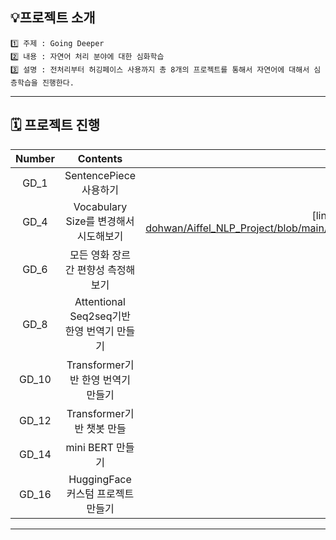 
## 💡프로젝트 소개
```
1️⃣ 주제 : Going Deeper
2️⃣ 내용 : 자연어 처리 분야에 대한 심화학습
3️⃣ 설명 : 전처리부터 허깅페이스 사용까지 총 8개의 프로젝트를 통해서 자연어에 대해서 심층학습을 진행한다.
```

---

## 🗓️ 프로젝트 진행
|Number|Contents|Project|
|:------:|:--------:|:-------:|
|GD_1|SentencePiece 사용하기|[link](https://github.com/jx-dohwan/Aiffel_NLP_Project/blob/main/%5BNLP_02%5DUsing_SentencePiece.ipynb)|
|GD_4|Vocabulary Size를 변경해서 시도해보기|[link]https://github.com/jx-dohwan/Aiffel_NLP_Project/blob/main/%5BNLP_04%5DTry_changing_the_Vocabulary_Size.ipynb)|
|GD_6|모든 영화 장르 간 편향성 측정해 보기|[link](https://github.com/jx-dohwan/Aiffel_NLP_Project/blob/main/%5BNLP_06%5DMeasure_bias_across_all_genres.ipynb)|
|GD_8|Attentional Seq2seq기반 한영 번역기 만들기|[link](https://github.com/jx-dohwan/Aiffel_NLP_Project/blob/main/%5BNLP_08%5DCreate_a_Korean_English_translator.ipynb)|
|GD_10|Transformer기반 한영 번역기 만들기|[link](https://github.com/jx-dohwan/Aiffel_NLP_Project/blob/main/%5BNLP_10%5DCreate_a_translator_with_Transformer.ipynb)|
|GD_12|Transformer기반 챗봇 만들|[link](https://github.com/jx-dohwan/Aiffel_NLP_Project/blob/main/%5BNLP_12%5DCreate_a_cool_chatbot.ipynb)|
|GD_14|mini BERT 만들기|[link](https://github.com/jx-dohwan/Aiffel_NLP_Project/blob/main/%5BNLP_14%5DMaking_a_mini_BERT.ipynb)|
|GD_16|HuggingFace 커스텀 프로젝트 만들기|[link](https://github.com/jx-dohwan/Aiffel_NLP_Project/blob/main/%5BNLP_16%5DCreate%20a%20HuggingFace%20custom%20project.ipynb)|

---

